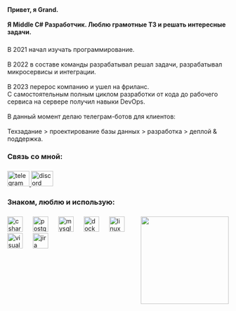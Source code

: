 <br clear="both">

<h4 align="left">Привет, я Grand. <br><br>Я Middle C# Разработчик. Люблю грамотные ТЗ и решать интересные задачи.</h4>

###

<p align="left">В 2021 начал изучать программирование.<br><br>В 2022 в составе команды разрабатывал решал задачи, разрабатывал микросервисы и интеграции.<br><br>В 2023 перерос компанию и ушел на фриланс. <br>С самостоятельным полным циклом разработки от кода до рабочего сервиса на сервере получил навыки DevOps.<br><br>В данный момент делаю телеграм-ботов для клиентов:<br><br>Техзадание > проектирование базы данных > разработка > деплой & поддержка.</p>

###

<h3 align="left">Связь со мной:</h3>

###

<div align="left">
  <a href="https://t.me/algrandeth" target="_blank">
    <img src="https://raw.githubusercontent.com/maurodesouza/profile-readme-generator/master/src/assets/icons/social/telegram/default.svg" width="50" height="35" alt="telegram logo"  />
  </a>
  <a href="https://discordapp.com/users/279904645760155649" target="_blank">
    <img src="https://raw.githubusercontent.com/maurodesouza/profile-readme-generator/master/src/assets/icons/social/discord/default.svg" width="50" height="35" alt="discord logo"  />
  </a>
</div>

###

<h3 align="left">Знаком, люблю и использую:</h3>

###

<img align="right" height="200" src="https://i.pinimg.com/originals/4b/28/1b/4b281bf29cec0b997e7f1618bad94460.gif"  />

###

<div align="left">
  <img src="https://cdn.jsdelivr.net/gh/devicons/devicon/icons/csharp/csharp-original.svg" height="35" alt="csharp logo"  />
  <img width="15" />
  <img src="https://cdn.jsdelivr.net/gh/devicons/devicon/icons/postgresql/postgresql-original.svg" height="35" alt="postgresql logo"  />
  <img width="15" />
  <img src="https://cdn.jsdelivr.net/gh/devicons/devicon/icons/mysql/mysql-original.svg" height="35" alt="mysql logo"  />
  <img width="15" />
  <img src="https://cdn.jsdelivr.net/gh/devicons/devicon/icons/docker/docker-original.svg" height="35" alt="docker logo"  />
  <img width="15" />
  <img src="https://cdn.jsdelivr.net/gh/devicons/devicon/icons/linux/linux-original.svg" height="35" alt="linux logo"  />
  <img width="15" />
  <img src="https://cdn.jsdelivr.net/gh/devicons/devicon/icons/visualstudio/visualstudio-plain.svg" height="35" alt="visualstudio logo"  />
  <img width="15" />
  <img src="https://cdn.jsdelivr.net/gh/devicons/devicon/icons/jira/jira-original.svg" height="35" alt="jira logo"  />
</div>

###
